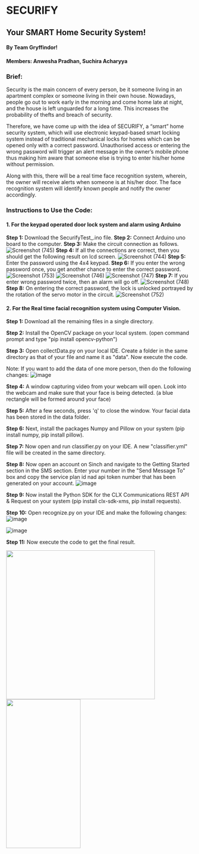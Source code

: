 # SECURIFY
## Your SMART Home Security System!
#### By Team Gryffindor!
#### Members: Anwesha Pradhan, Suchira Acharyya

### Brief:
Security is the main concern of every person, be it someone living in an apartment complex or someone living in their own house. 
Nowadays, people go out to work early in the morning and come home late at night, and the house is left unguarded for a long time. 
This increases the probability of thefts and breach of security.<p></p>
Therefore, we have come up with the idea of SECURIFY, a “smart” home security system, which will use electronic keypad-based smart locking system instead of traditional mechanical locks for homes which can be opened only with a correct password. Unauthorised access or entering the wrong password will trigger an alert message in the owner’s mobile phone thus making him aware that someone else is trying to enter his/her home without permission. 

Along with this, there will be a real time face recognition system, wherein, the owner will receive alerts when someone is at his/her door. The face recognition system will identify known people and notify the owner accordingly.

### Instructions to Use the Code:
#### 1. For the keypad operated door lock system and alarm using Arduino
**Step 1:** Download the SecurifyTest_.ino file.
**Step 2:** Connect Arduino uno board to the computer.
**Step 3:** Make the circuit connection as follows.
![Screenshot (745)](https://user-images.githubusercontent.com/83718705/127437962-680a89df-0ba1-4b53-a414-9636b469f7c3.png)
**Step 4:** If all the connections are  correct, then you should get the following result on lcd screen.
![Screenshot (744)](https://user-images.githubusercontent.com/83718705/127438097-cfeea82a-ac3c-436b-80a7-0f295a049c3b.png)
**Step 5:** Enter the password using the 4x4 keypad.
**Step 6:** If you enter the wrong password once, you get another chance to enter the correct password.
![Screenshot (753)](https://user-images.githubusercontent.com/83718705/127438322-6b3098ab-c73f-495b-80b0-c9da505d8cd5.png)
![Screenshot (746)](https://user-images.githubusercontent.com/83718705/127438380-4852d562-1118-4c09-97f3-8ac53833727b.png)
![Screenshot (747)](https://user-images.githubusercontent.com/83718705/127438424-74dd0b3f-bb8b-4fa7-b3ea-104b85547a90.png)
**Step 7:** If you enter wrong password twice, then an alarm will go off.
![Screenshot (748)](https://user-images.githubusercontent.com/83718705/127438500-4ca864d2-b423-4c91-a649-caff952ca111.png)
**Step 8:** On entering the correct password, the lock is unlocked portrayed by the rotation of the servo motor in the circuit.
![Screenshot (752)](https://user-images.githubusercontent.com/83718705/127438629-45ebdf49-91fa-4378-b2a1-a6bee717a30f.png)



#### 2. For the Real time facial recognition system using Computer Vision.
**Step 1:** Download all the remaining files in a single directory.

**Step 2:** Install the OpenCV package on your local system. (open command prompt and type "pip install opencv-python")

**Step 3:** Open collectData.py on your local IDE. Create a folder in the same directory as that of your file and name it as "data". Now execute the code.

Note: If you want to add the data of one more person, then do the following changes:
![image](https://user-images.githubusercontent.com/68744661/127274407-50ac8666-f71d-4f0e-a49b-1d0cfd8cced3.png)


**Step 4:** A window capturing video from your webcam will open. Look into the webcam and make sure that your face is being detected. (a blue rectangle will be formed around your face)

**Step 5:** After a few seconds, press 'q' to close the window. Your facial data has been stored in the data folder.

**Step 6:** Next, install the packages Numpy and Pillow on your system (pip install numpy, pip install pillow).

**Step 7:** Now open and run classifier.py on your IDE. A new "classifier.yml" file will be created in the same directory.

**Step 8:** Now open an account on Sinch and navigate to the Getting Started section in the SMS section. Enter your number in the "Send Message To" box and copy the service plan id nad api token number that has been generated on your account.
![image](https://user-images.githubusercontent.com/68744661/127270120-b757ed65-a00a-474f-8899-a948894f5316.png)


**Step 9:** Now install the Python SDK for the CLX Communications REST API & Request on your system (pip install clx-sdk-xms, pip install requests).

**Step 10:** Open recognize.py on your IDE and make the following changes:
![image](https://user-images.githubusercontent.com/68744661/127271163-0163e907-7220-479b-9153-55bd4472c259.png)


![image](https://user-images.githubusercontent.com/68744661/127271350-eb2fe068-b587-424a-bd8f-fd88b9bf4098.png)

**Step 11:** Now execute the code to get the final result.

<img src="https://user-images.githubusercontent.com/68744661/127272367-32cbfde4-0b69-41b5-8926-fb033b5f823b.png" width="400" height="400"> <img src="https://user-images.githubusercontent.com/68744661/127272832-fae25c61-c7de-4bf3-8da4-8128dd7603ae.jpg" width="200" height="400"> 


